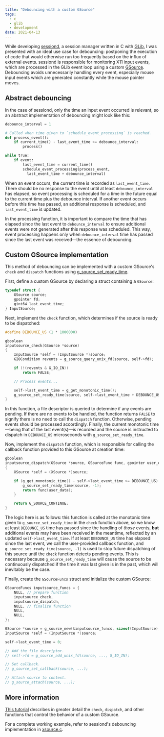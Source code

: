 ```yaml
---
title: "Debouncing with a custom GSource"
tags:
  - c
  - glib
  - development
date: 2021-04-13
---
```


While developing [sessiond][sessiond], a session manager written in C with
[GLib][glib], I was presented with an ideal use case for debouncing: postponing
the execution of code that would otherwise run too frequently based on the
influx of external events. sessiond is responsible for monitoring X11 input
events, which are processed in the GLib event loop using a custom
[GSource][gsource]. Debouncing avoids unnecessarily handling every event,
especially mouse input events which are generated constantly while the mouse
pointer moves.

<!--more-->

[sessiond]: https://twiddlingbits.net/introducing-sessiond/
[glib]: https://docs.gtk.org/glib/
[gsource]: https://docs.gtk.org/glib/struct.Source.html

## Abstract debouncing

In the case of sessiond, only the time an input event occurred is relevant, so
an abstract implementation of debouncing might look like this:

```python
debounce_interval = 1

# Called when time given to `schedule_event_processing` is reached.
def process_event():
    if current_time() - last_event_time >= debounce_interval:
        process()

while true:
    if event:
        last_event_time = current_time()
        schedule_event_processing(process_event,
          last_event_time + debounce_interval)
```

When an event occurs, the current time is recorded as `last_event_time`. There
should be no response to the event until at least `debounce_interval` has
elapsed, so event processing is scheduled for a time in the future equal to the
current time plus the debounce interval. If another event occurs before this
time has passed, an additional response is scheduled, and `last_event_time` is
updated.

In the processing function, it is important to compare the time that has elapsed
since the last event to `debounce_interval` to ensure additional events were not
generated after this response was scheduled. This way, event processing happens
only when `debounce_interval` time has passed since the last event was
received—the essence of debouncing.

## Custom GSource implementation

This method of debouncing can be implemented with a custom GSource's `check` and
`dispatch` functions using [g_source_set_ready_time][ready-time].

[ready-time]: https://docs.gtk.org/glib/method.Source.set_ready_time.html

First, define a custom GSource by declaring a struct containing a `GSource`:

```c
typedef struct {
    GSource source;
    gpointer fd;
    gint64 last_event_time;
} InputSource;
```

Next, implement the `check` function, which determines if the source is ready to
be dispatched:

```c
#define DEBOUNCE_US (1 * 1000000)

gboolean
inputsource_check(GSource *source)
{
    InputSource *self = (InputSource *)source;
    GIOCondition revents = g_source_query_unix_fd(source, self->fd);

    if (!(revents & G_IO_IN))
        return FALSE;

    // Process events...

    self->last_event_time = g_get_monotonic_time();
    g_source_set_ready_time(source, self->last_event_time + DEBOUNCE_US);
}
```

In this function, a file descriptor is queried to determine if any events are
pending. If there are no events to be handled, the function returns `FALSE` to
signify there is no need to call the `dispatch` function. Otherwise, pending
events should be processed accordingly. Finally, the current monotonic
time—being that of the last event(s)—is recorded and the source is instructed to
dispatch in `DEBOUNCE_US` microseconds with `g_source_set_ready_time`.

Now, implement the `dispatch` function, which is responsible for calling the
callback function provided to this GSource at creation time:

```c
gboolean
inputsource_dispatch(GSource *source, GSourceFunc func, gpointer user_data)
{
    XSource *self = (XSource *)source;

    if (g_get_monotonic_time() - self->last_event_time >= DEBOUNCE_US) {
        g_source_set_ready_time(source, -1);
        return func(user_data);
    }

    return G_SOURCE_CONTINUE;
}
```

The logic here is as follows: this function is called at the monotonic time
given to `g_source_set_ready_time` in the `check` function above, so we know at
least `DEBOUNCE_US` time has passed since the handling of _those_ events,
**but** additional events may have been received in the meantime, reflected by
an updated `self->last_event_time`. If at least `DEBOUNCE_US` time has elapsed
since the last event, we call the user-provided callback function, and
`g_source_set_ready_time(source, -1)` is used to stop future dispatching of this
source until the `check` function detects pending events. This is necessary
because `g_source_set_ready_time` will cause the source to be continuously
dispatched if the time it was last given is in the past, which will inevitably
be the case.

Finally, create the `GSourceFuncs` struct and initialize the custom GSource:

```c
GSourceFuncs inputsource_funcs = {
    NULL, // prepare function
    inputsource_check,
    inputsource_dispatch,
    NULL, // finalize function
    NULL,
    NULL,
};

GSource *source = g_source_new(&inputsource_funcs, sizeof(InputSource));
InputSource *self = (InputSource *)source;

self->last_event_time = 0;

// Add the file descriptor.
// self->fd = g_source_add_unix_fd(source, ..., G_IO_IN);

// Set callback.
// g_source_set_callback(source, ...);

// Attach source to context.
// g_source_attach(source, ...);
```

## More information

[This tutorial][gsource-tut] describes in greater detail the `check`,
`dispatch`, and other functions that control the behavior of a custom GSource.

For a complete working example, refer to sessiond's debouncing implementation in
[xsource.c][xsource].

[gsource-tut]:
  https://web.archive.org/web/20200806195500/https://developer.gnome.org/gnome-devel-demos/unstable/custom-gsource.c.html.en
[xsource]: https://github.com/jcrd/sessiond/blob/master/src/xsource.c
